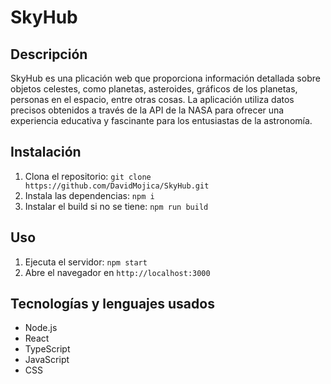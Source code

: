 # SkyHub

## Descripción

SkyHub es una plicación web que proporciona información detallada sobre objetos celestes, como planetas, asteroides, gráficos de los planetas, personas en el espacio, entre otras cosas. La aplicación utiliza datos precisos obtenidos a través de la API de la NASA para ofrecer una experiencia educativa y fascinante para los entusiastas de la astronomía.

## Instalación

1. Clona el repositorio: `git clone https://github.com/DavidMojica/SkyHub.git`
2. Instala las dependencias: `npm i`
3. Instalar el build si no se tiene: `npm run build`

## Uso

1. Ejecuta el servidor: `npm start`
2. Abre el navegador en `http://localhost:3000`

## Tecnologías y lenguajes usados

- Node.js
- React
- TypeScript
- JavaScript
- CSS
